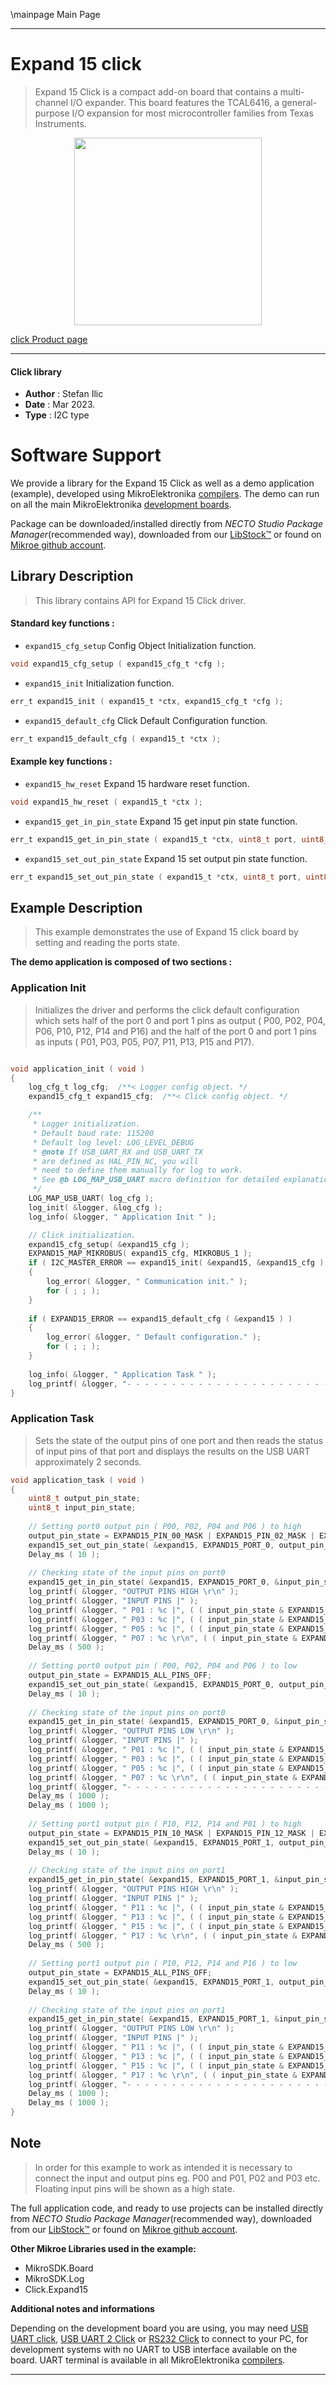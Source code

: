 \mainpage Main Page

---
# Expand 15 click

> Expand 15 Click is a compact add-on board that contains a multi-channel I/O expander. This board features the TCAL6416, a general-purpose I/O expansion for most microcontroller families from Texas Instruments.

<p align="center">
  <img src="https://download.mikroe.com/images/click_for_ide/expand15_click.png" height=300px>
</p>

[click Product page](https://www.mikroe.com/expand-15-click)

---


#### Click library

- **Author**        : Stefan Ilic
- **Date**          : Mar 2023.
- **Type**          : I2C type


# Software Support

We provide a library for the Expand 15 Click
as well as a demo application (example), developed using MikroElektronika
[compilers](https://www.mikroe.com/necto-studio).
The demo can run on all the main MikroElektronika [development boards](https://www.mikroe.com/development-boards).

Package can be downloaded/installed directly from *NECTO Studio Package Manager*(recommended way), downloaded from our [LibStock&trade;](https://libstock.mikroe.com) or found on [Mikroe github account](https://github.com/MikroElektronika/mikrosdk_click_v2/tree/master/clicks).

## Library Description

> This library contains API for Expand 15 Click driver.

#### Standard key functions :

- `expand15_cfg_setup` Config Object Initialization function.
```c
void expand15_cfg_setup ( expand15_cfg_t *cfg );
```

- `expand15_init` Initialization function.
```c
err_t expand15_init ( expand15_t *ctx, expand15_cfg_t *cfg );
```

- `expand15_default_cfg` Click Default Configuration function.
```c
err_t expand15_default_cfg ( expand15_t *ctx );
```

#### Example key functions :

- `expand15_hw_reset` Expand 15 hardware reset function.
```c
void expand15_hw_reset ( expand15_t *ctx );
```

- `expand15_get_in_pin_state` Expand 15 get input pin state function.
```c
err_t expand15_get_in_pin_state ( expand15_t *ctx, uint8_t port, uint8_t *pin_state );
```

- `expand15_set_out_pin_state` Expand 15 set output pin state function.
```c
err_t expand15_set_out_pin_state ( expand15_t *ctx, uint8_t port, uint8_t pin_state );
```

## Example Description

> This example demonstrates the use of Expand 15 click board by setting and reading 
 the ports state.

**The demo application is composed of two sections :**

### Application Init

> Initializes the driver and performs the click default configuration which sets 
  half of the port 0 and port 1 pins as output ( P00, P02, P04, P06, P10, P12, P14 and P16) and the 
  half of the port 0 and port 1 pins as inputs ( P01, P03, P05, P07, P11, P13, P15 and P17).

```c

void application_init ( void ) 
{
    log_cfg_t log_cfg;  /**< Logger config object. */
    expand15_cfg_t expand15_cfg;  /**< Click config object. */

    /** 
     * Logger initialization.
     * Default baud rate: 115200
     * Default log level: LOG_LEVEL_DEBUG
     * @note If USB_UART_RX and USB_UART_TX 
     * are defined as HAL_PIN_NC, you will 
     * need to define them manually for log to work. 
     * See @b LOG_MAP_USB_UART macro definition for detailed explanation.
     */
    LOG_MAP_USB_UART( log_cfg );
    log_init( &logger, &log_cfg );
    log_info( &logger, " Application Init " );

    // Click initialization.
    expand15_cfg_setup( &expand15_cfg );
    EXPAND15_MAP_MIKROBUS( expand15_cfg, MIKROBUS_1 );
    if ( I2C_MASTER_ERROR == expand15_init( &expand15, &expand15_cfg ) ) 
    {
        log_error( &logger, " Communication init." );
        for ( ; ; );
    }
    
    if ( EXPAND15_ERROR == expand15_default_cfg ( &expand15 ) )
    {
        log_error( &logger, " Default configuration." );
        for ( ; ; );
    }
    
    log_info( &logger, " Application Task " );
    log_printf( &logger, "- - - - - - - - - - - - - - - - - - - - - - - - - - \r\n" );
}

```

### Application Task

> Sets the state of the output pins of one port and then reads the status of input pins of that port
 and displays the results on the USB UART approximately 2 seconds.

```c
void application_task ( void ) 
{
    uint8_t output_pin_state;
    uint8_t input_pin_state;
    
    // Setting port0 output pin ( P00, P02, P04 and P06 ) to high
    output_pin_state = EXPAND15_PIN_00_MASK | EXPAND15_PIN_02_MASK | EXPAND15_PIN_04_MASK | EXPAND15_PIN_06_MASK;
    expand15_set_out_pin_state( &expand15, EXPAND15_PORT_0, output_pin_state );
    Delay_ms ( 10 );
    
    // Checking state of the input pins on port0
    expand15_get_in_pin_state( &expand15, EXPAND15_PORT_0, &input_pin_state );
    log_printf( &logger, "OUTPUT PINS HIGH \r\n" );
    log_printf( &logger, "INPUT PINS |" );
    log_printf( &logger, " P01 : %c |", ( ( input_pin_state & EXPAND15_PIN_01_MASK ) ? 'H' : 'L' ) );
    log_printf( &logger, " P03 : %c |", ( ( input_pin_state & EXPAND15_PIN_03_MASK ) ? 'H' : 'L' ) );
    log_printf( &logger, " P05 : %c |", ( ( input_pin_state & EXPAND15_PIN_05_MASK ) ? 'H' : 'L' ) );
    log_printf( &logger, " P07 : %c \r\n", ( ( input_pin_state & EXPAND15_PIN_07_MASK ) ? 'H' : 'L' ) );
    Delay_ms ( 500 );
    
    // Setting port0 output pin ( P00, P02, P04 and P06 ) to low
    output_pin_state = EXPAND15_ALL_PINS_OFF;
    expand15_set_out_pin_state( &expand15, EXPAND15_PORT_0, output_pin_state );
    Delay_ms ( 10 );
    
    // Checking state of the input pins on port0
    expand15_get_in_pin_state( &expand15, EXPAND15_PORT_0, &input_pin_state );
    log_printf( &logger, "OUTPUT PINS LOW \r\n" );
    log_printf( &logger, "INPUT PINS |" );
    log_printf( &logger, " P01 : %c |", ( ( input_pin_state & EXPAND15_PIN_01_MASK ) ? 'H' : 'L' ) );
    log_printf( &logger, " P03 : %c |", ( ( input_pin_state & EXPAND15_PIN_03_MASK ) ? 'H' : 'L' ) );
    log_printf( &logger, " P05 : %c |", ( ( input_pin_state & EXPAND15_PIN_05_MASK ) ? 'H' : 'L' ) );
    log_printf( &logger, " P07 : %c \r\n", ( ( input_pin_state & EXPAND15_PIN_07_MASK ) ? 'H' : 'L' ) );
    log_printf( &logger, "- - - - - - - - - - - - - - - - - - - - - - - - - - \r\n" );
    Delay_ms ( 1000 );
    Delay_ms ( 1000 );
    
    // Setting port1 output pin ( P10, P12, P14 and P01 ) to high
    output_pin_state = EXPAND15_PIN_10_MASK | EXPAND15_PIN_12_MASK | EXPAND15_PIN_14_MASK | EXPAND15_PIN_16_MASK;
    expand15_set_out_pin_state( &expand15, EXPAND15_PORT_1, output_pin_state );
    Delay_ms ( 10 );
    
    // Checking state of the input pins on port1
    expand15_get_in_pin_state( &expand15, EXPAND15_PORT_1, &input_pin_state );
    log_printf( &logger, "OUTPUT PINS HIGH \r\n" );
    log_printf( &logger, "INPUT PINS |" );
    log_printf( &logger, " P11 : %c |", ( ( input_pin_state & EXPAND15_PIN_11_MASK ) ? 'H' : 'L' ) );
    log_printf( &logger, " P13 : %c |", ( ( input_pin_state & EXPAND15_PIN_13_MASK ) ? 'H' : 'L' ) );
    log_printf( &logger, " P15 : %c |", ( ( input_pin_state & EXPAND15_PIN_15_MASK ) ? 'H' : 'L' ) );
    log_printf( &logger, " P17 : %c \r\n", ( ( input_pin_state & EXPAND15_PIN_17_MASK ) ? 'H' : 'L' ) );
    Delay_ms ( 500 );
    
    // Setting port1 output pin ( P10, P12, P14 and P16 ) to low
    output_pin_state = EXPAND15_ALL_PINS_OFF;
    expand15_set_out_pin_state( &expand15, EXPAND15_PORT_1, output_pin_state );
    Delay_ms ( 10 );
    
    // Checking state of the input pins on port1
    expand15_get_in_pin_state( &expand15, EXPAND15_PORT_1, &input_pin_state );
    log_printf( &logger, "OUTPUT PINS LOW \r\n" );
    log_printf( &logger, "INPUT PINS |" );
    log_printf( &logger, " P11 : %c |", ( ( input_pin_state & EXPAND15_PIN_11_MASK ) ? 'H' : 'L' ) );
    log_printf( &logger, " P13 : %c |", ( ( input_pin_state & EXPAND15_PIN_13_MASK ) ? 'H' : 'L' ) );
    log_printf( &logger, " P15 : %c |", ( ( input_pin_state & EXPAND15_PIN_15_MASK ) ? 'H' : 'L' ) );
    log_printf( &logger, " P17 : %c \r\n", ( ( input_pin_state & EXPAND15_PIN_17_MASK ) ? 'H' : 'L' ) );
    log_printf( &logger, "- - - - - - - - - - - - - - - - - - - - - - - - - - \r\n" );
    Delay_ms ( 1000 );
    Delay_ms ( 1000 );
}
```

## Note

> In order for this example to work as intended it is necessary to connect the input and output pins 
 eg. P00 and P01, P02 and P03 etc. Floating input pins will be shown as a high state.

The full application code, and ready to use projects can be installed directly from *NECTO Studio Package Manager*(recommended way), downloaded from our [LibStock&trade;](https://libstock.mikroe.com) or found on [Mikroe github account](https://github.com/MikroElektronika/mikrosdk_click_v2/tree/master/clicks).

**Other Mikroe Libraries used in the example:**

- MikroSDK.Board
- MikroSDK.Log
- Click.Expand15

**Additional notes and informations**

Depending on the development board you are using, you may need
[USB UART click](https://www.mikroe.com/usb-uart-click),
[USB UART 2 Click](https://www.mikroe.com/usb-uart-2-click) or
[RS232 Click](https://www.mikroe.com/rs232-click) to connect to your PC, for
development systems with no UART to USB interface available on the board. UART
terminal is available in all MikroElektronika
[compilers](https://shop.mikroe.com/compilers).

---
